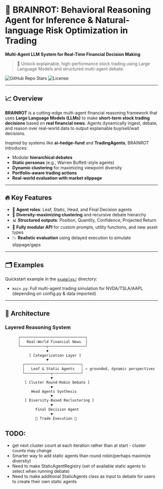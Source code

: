 # 🧠 BRAINROT: Behavioral Reasoning Agent for Inference & Natural-language Risk Optimization in Trading

**Multi-Agent LLM System for Real-Time Financial Decision Making**

> 🚀 Unlock explainable, high-performance stock trading using Large Language Models and structured multi-agent debate.

![GitHub Repo Stars](https://img.shields.io/github/stars/Z4KH/brainrot?style=social)
![License](https://img.shields.io/github/license/Z4KH/brainrot)

---

## 📈 Overview

**BRAINROT** is a cutting-edge multi-agent financial reasoning framework that uses **Large Language Models (LLMs)** to make **short-term stock trading decisions** based on **real financial news**. Agents dynamically ingest, debate, and reason over real-world data to output explainable buy/sell/wait decisions.

Inspired by systems like **ai-hedge-fund** and **TradingAgents**, BRAINROT introduces:
- Modular **hierarchical debates**
- **Static personas** (e.g., Warren Buffett-style agents)
- **Dynamic clustering** for maximizing viewpoint diversity
- **Portfolio-aware trading actions**
- **Real-world evaluation with market slippage**

---

## 🔥 Key Features

- 🧩 **Agent roles**: Leaf, Static, Head, and Final Decision agents
- 🧠 **Diversity-maximizing clustering** and recursive debate hierarchy
- 📊 **Structured outputs**: Position, Quantity, Confidence, Projected Return
- 🧪 **Fully modular API** for custom prompts, utility functions, and new asset types
- 📉 **Realistic evaluation** using delayed execution to simulate slippage/gaps

---

## 🗂️ Examples

Quickstart example in the [`examples/`](./examples/) directory:

- `main.py`: Full multi-agent trading simulation for NVDA/TSLA/AAPL (depending on config.py & data imported)

---

## 🧠 Architecture

### Layered Reasoning System

```txt
      ┌──────────────────────────────┐
      │   Real-World Financial News  │
      └────────────┬─────────────────┘
                   ▼
           [ Categorization Layer ]
                   ▼
        ┌──────────────────────────┐
        │   Leaf & Static Agents   │ ← grounded, dynamic perspectives
        └────────────┬─────────────┘
                     ▼
         [ Cluster Round-Robin Debate ]
                     ▼
            Head Agents Synthesis
                     ▼
         [ Diversity-Based Reclustering ]
                     ▼
              Final Decision Agent
                     ▼
              🔻 Trade Execution 🔻
```
## TODO:
- get next cluster count at each iteration rather than at start - cluster counts may change
- Smarter way to add static agents than round robin(perhaps maximize diversity)
- Need to make StaticAgentRegistry (set of available static agents to select when running debate)
- Need to make additional StaticAgents class as input to debate for users to create their own static agents


